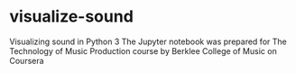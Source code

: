 # visualize-sound
Visualizing sound in Python 3 
The Jupyter notebook was prepared for The Technology of Music Production course by Berklee College of Music on Coursera
